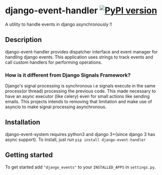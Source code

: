 # django-event-handler [![PyPI version](https://badge.fury.io/py/django-event-handler.svg)](https://badge.fury.io/py/django-event-handler)

A utility to handle events in django asynchronously !!

## Description
django-event-handler provides dispatcher interface and event manager for handling django events. This application uses strings to track events and call custom handlers for performing operations.

### How is it different from Django Signals Framework?
Django's signal processing is synchronous i.e signals execute in the same process(or thread) processing the previous code. This made necessary to have an async executor (like celery) even for small actions like sending emails. This projects intends to removing that limitation and make use of asyncio to make signal processing asynchronous.

## Installation
django-event-system requires python3 and django 3+(since django 3 has async support). To install, just run `pip install django-event-handler`

## Getting started
To get started add `"django_events"` to your `INSTALLED_APPS` in `settings.py`.


